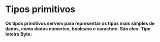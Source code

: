 # Tipos primitivos

**Os tipos primitivos servem para representar os tipos mais simples de dados, como dados númerico, booleano e caractere. São eles:**
**Tipo Inteiro**
**Byte:**
